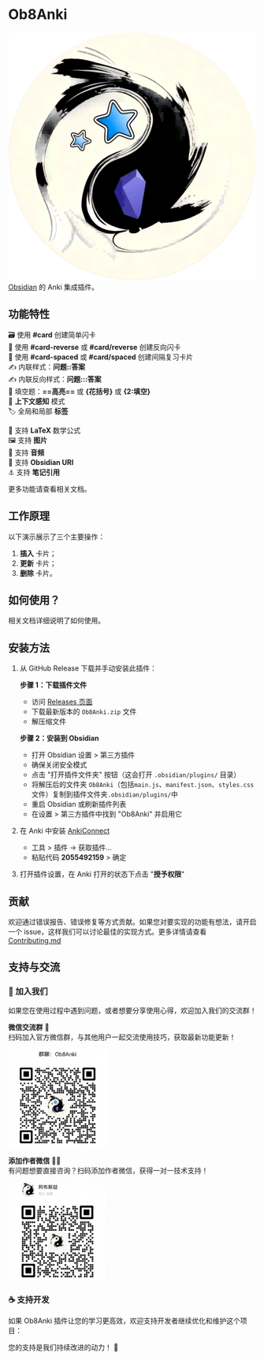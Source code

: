 # Ob8Anki

<!-- 发布徽章将在部署后更新 -->

![logo](logo.png)
[Obsidian](https://obsidian.md/) 的 Anki 集成插件。

## 功能特性

🗃️ 使用 **#card** 创建简单闪卡  
🎴 使用 **#card-reverse** 或 **#card/reverse** 创建反向闪卡  
📅 使用 **#card-spaced** 或 **#card/spaced** 创建间隔复习卡片  
✍️ 内联样式：**问题::答案**  
✍️ 内联反向样式：**问题:::答案**  
📃 填空题：**==高亮==** 或 **{花括号}** 或 **{2:填空}**   
🧠 **上下文感知** 模式  
🏷️ 全局和局部 **标签**  

🔢 支持 **LaTeX** 数学公式  
🖼️ 支持 **图片**  
🎤 支持 **音频**   
🔗 支持 **Obsidian URI**  
⚓ 支持 **笔记引用**

更多功能请查看相关文档。

## 工作原理

以下演示展示了三个主要操作：

1. **插入** 卡片；
2. **更新** 卡片；
3. **删除** 卡片。

## 如何使用？

相关文档详细说明了如何使用。

## 安装方法

1. 从 GitHub Release 下载并手动安装此插件：

   **步骤 1：下载插件文件**
    - 访问 [Releases 页面](https://github.com/AbsNote/Ob8Anki/releases/latest)
   - 下载最新版本的 `Ob8Anki.zip` 文件
   - 解压缩文件

   **步骤 2：安装到 Obsidian**
   - 打开 Obsidian 设置 > 第三方插件
   - 确保关闭安全模式
   - 点击 "打开插件文件夹" 按钮（这会打开 `.obsidian/plugins/` 目录）
   - 将解压后的文件夹 `Ob8Anki`（包括`main.js`、`manifest.json`、`styles.css` 文件）复制到插件文件夹`.obsidian/plugins/`中
   - 重启 Obsidian 或刷新插件列表
   - 在设置 > 第三方插件中找到 "Ob8Anki" 并启用它

2. 在 Anki 中安装 [AnkiConnect](https://ankiweb.net/shared/info/2055492159)
   - 工具 > 插件 -> 获取插件...
   - 粘贴代码 **2055492159** > 确定

3. 打开插件设置，在 Anki 打开的状态下点击 "**授予权限**"

## 贡献

欢迎通过错误报告、错误修复等方式贡献。如果您对要实现的功能有想法，请开启一个 issue，这样我们可以讨论最佳的实现方式。更多详情请查看 [Contributing.md](docs/CONTRIBUTING.md)

## 支持与交流

### 💬 加入我们
如果您在使用过程中遇到问题，或者想要分享使用心得，欢迎加入我们的交流群！

**微信交流群** 🎯  
扫码加入官方微信群，与其他用户一起交流使用技巧，获取最新功能更新！

<img src="wxg_1.png" alt="微信交流群" width="200"/>

**添加作者微信** 👨‍💻  
有问题想要直接咨询？扫码添加作者微信，获得一对一技术支持！

<img src="wx.png" alt="作者微信" width="200"/>

### ☕ 支持开发
如果 Ob8Anki 插件让您的学习更高效，欢迎支持开发者继续优化和维护这个项目：

您的支持是我们持续改进的动力！ 🚀
